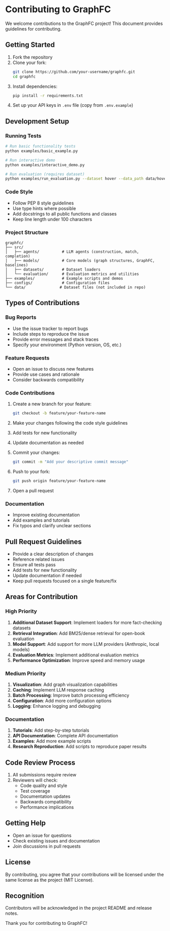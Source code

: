 # Contributing to GraphFC

We welcome contributions to the GraphFC project! This document provides guidelines for contributing.

## Getting Started

1. Fork the repository
2. Clone your fork:
   ```bash
   git clone https://github.com/your-username/graphfc.git
   cd graphfc
   ```
3. Install dependencies:
   ```bash
   pip install -r requirements.txt
   ```
4. Set up your API keys in `.env` file (copy from `.env.example`)

## Development Setup

### Running Tests

```bash
# Run basic functionality tests
python examples/basic_example.py

# Run interactive demo
python examples/interactive_demo.py

# Run evaluation (requires dataset)
python examples/run_evaluation.py --dataset hover --data_path data/hover_dev.json --max_examples 10
```

### Code Style

- Follow PEP 8 style guidelines
- Use type hints where possible
- Add docstrings to all public functions and classes
- Keep line length under 100 characters

### Project Structure

```
graphfc/
├── src/
│   ├── agents/          # LLM agents (construction, match, completion)
│   ├── models/          # Core models (graph structures, GraphFC, baselines)
│   ├── datasets/        # Dataset loaders
│   └── evaluation/      # Evaluation metrics and utilities
├── examples/            # Example scripts and demos
├── configs/             # Configuration files
└── data/               # Dataset files (not included in repo)
```

## Types of Contributions

### Bug Reports

- Use the issue tracker to report bugs
- Include steps to reproduce the issue
- Provide error messages and stack traces
- Specify your environment (Python version, OS, etc.)

### Feature Requests

- Open an issue to discuss new features
- Provide use cases and rationale
- Consider backwards compatibility

### Code Contributions

1. Create a new branch for your feature:
   ```bash
   git checkout -b feature/your-feature-name
   ```

2. Make your changes following the code style guidelines

3. Add tests for new functionality

4. Update documentation as needed

5. Commit your changes:
   ```bash
   git commit -m "Add your descriptive commit message"
   ```

6. Push to your fork:
   ```bash
   git push origin feature/your-feature-name
   ```

7. Open a pull request

### Documentation

- Improve existing documentation
- Add examples and tutorials
- Fix typos and clarify unclear sections

## Pull Request Guidelines

- Provide a clear description of changes
- Reference related issues
- Ensure all tests pass
- Add tests for new functionality
- Update documentation if needed
- Keep pull requests focused on a single feature/fix

## Areas for Contribution

### High Priority

1. **Additional Dataset Support**: Implement loaders for more fact-checking datasets
2. **Retrieval Integration**: Add BM25/dense retrieval for open-book evaluation
3. **Model Support**: Add support for more LLM providers (Anthropic, local models)
4. **Evaluation Metrics**: Implement additional evaluation metrics
5. **Performance Optimization**: Improve speed and memory usage

### Medium Priority

1. **Visualization**: Add graph visualization capabilities
2. **Caching**: Implement LLM response caching
3. **Batch Processing**: Improve batch processing efficiency
4. **Configuration**: Add more configuration options
5. **Logging**: Enhance logging and debugging

### Documentation

1. **Tutorials**: Add step-by-step tutorials
2. **API Documentation**: Complete API documentation
3. **Examples**: Add more example scripts
4. **Research Reproduction**: Add scripts to reproduce paper results

## Code Review Process

1. All submissions require review
2. Reviewers will check:
   - Code quality and style
   - Test coverage
   - Documentation updates
   - Backwards compatibility
   - Performance implications

## Getting Help

- Open an issue for questions
- Check existing issues and documentation
- Join discussions in pull requests

## License

By contributing, you agree that your contributions will be licensed under the same license as the project (MIT License).

## Recognition

Contributors will be acknowledged in the project README and release notes.

Thank you for contributing to GraphFC!